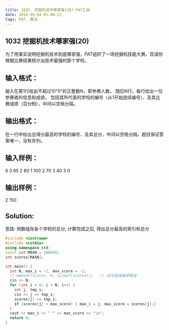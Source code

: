 ```yaml
---
title: 1032. 挖掘机技术哪家强(20)-PAT乙级
date: 2018-08-04 01:40:22
tags: PAT, 算法
---
```


## 1032 挖掘机技术哪家强(20)

为了用事实说明挖掘机技术到底哪家强，PAT组织了一场挖掘机技能大赛。现请你根据比赛结果统计出技术最强的那个学校。

## 输入格式：

输入在第1行给出不超过10^5^的正整数N，即参赛人数。
随后N行，每行给出一位参赛者的信息和成绩，
包括其所代表的学校的编号（从1开始连续编号）、及其比赛成绩（百分制），中间以空格分隔。

## 输出格式：

在一行中给出总得分最高的学校的编号、及其总分，中间以空格分隔。题目保证答案唯一，没有并列。

## 输入样例：

6
3 65
2 80
1 100
2 70
3 40
3 0
## 输出样例：

2 150

## Solution:
思路: 用数组存各个学校的总分, 计算完成之后, 得出总分最高的索引和总分

```cpp
#include <iostream>
#include <cstdio>
using namespace std;
const int MAXN = 100050;
int scores[MAXN];

int main() {
  int N, max_i = -1, max_score = -1;
  // memset(scores, 0, sizeof(scores));   // 这句造成编译错误
  cin >> N;
  for (int i = 0; i < N; i++) {
    int j, tmp_s;
    cin >> j >> tmp_s;
    scores[j] += tmp_s;
    if (scores[j] > max_score) { max_i = j; max_score = scores[j];}
  }
  cout << max_i << " " << max_score << "\n";
  return 0;
}
```

